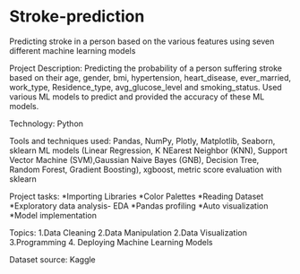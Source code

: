 # Stroke-prediction
Predicting stroke in a person based on the various features using seven different machine learning models

Project Description: Predicting the probability of a person suffering stroke based on their age, gender, bmi, hypertension, heart_disease, ever_married, work_type, Residence_type, avg_glucose_level and smoking_status. Used various ML models to predict and provided the accuracy of these ML models.

Technology: Python

Tools and techniques used: Pandas, NumPy, Plotly, Matplotlib, Seaborn, sklearn ML models (Linear Regression, K NEarest Neighbor (KNN), Support Vector Machine (SVM),Gaussian Naive Bayes (GNB), Decision Tree, Random Forest, Gradient Boosting), xgboost, metric score evaluation with sklearn

Project tasks: *Importing Libraries *Color Palettes *Reading Dataset *Exploratory data analysis- EDA *Pandas profiling *Auto visualization *Model implementation

Topics: 1.Data Cleaning 2.Data Manipulation 2.Data Visualization 3.Programming 4. Deploying Machine Learning Models

Dataset source: Kaggle
